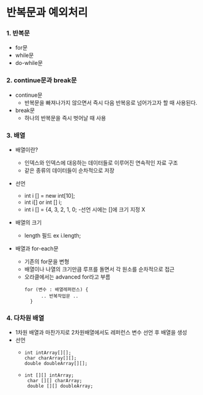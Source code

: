 # 반복문과 예외처리

### 1. 반복문
- for문
- while문
- do-while문

### 2. continue문과 break문
- continue문
  - 반복문을 빠져나가지 않으면서 즉시 다음 반복응로 넘어가고자 할 때 사용된다.
- break문
  - 하나의 반복문을 즉시 벗어날 때 사용
 
### 3. 배열
- 배열이란?
    - 인덱스와 인덱스에 대응하는 데이터들로 이루어진 연속적인 자료 구조
    - 같은 종류의 데이터들이 순차적으로 저장
 - 선언
   - int i [] = new int[10];
   - int i[] or int [] i;
   - int i [] = {4, 3, 2, 1, 0;
  -선언 시에는 []에 크기 지정 X
 - 배열의 크기
   - length 필드 ex i.length;
  
- 배열과 for-each문
  - 기존의 for문을 변형
  -  배열이나 나열의 크기만큼 루프를 돌면서 각 원소를 순차적으로 접근
  -  오라클에서는 advanced for라고 부름 
     <pre><code>for (변수 : 배열레퍼런스) { 
           .. 반복작업문 ..
       }  </code></pre>

### 4. 다차원 배열
  - 1차원 배열과 마찬가지로 2차원배열에서도 레퍼런스 변수 선언 후 배열을 생성
- 선언
  - <pre><code>int intArray[][];
    char charArray[][];
    double doubleArray[][];</code></pre>
    
   - <pre><code>int [][] intArray;
      char [][] charArray;
      double [][] doubleArray;</code></pre>

      

